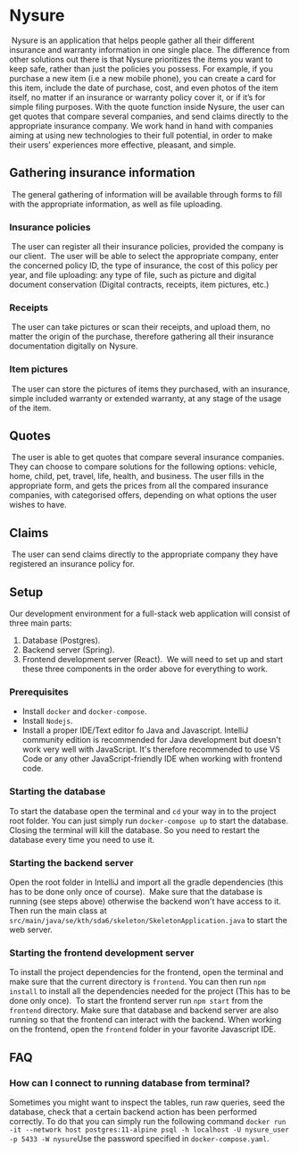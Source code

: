 # Nysure
​
Nysure is an application that helps people gather all their different insurance and warranty information in one single place. The difference from other solutions out there is that Nysure prioritizes the items you want to keep safe, rather than just the policies you possess. For example, if you purchase a new item (i.e a new mobile phone), you can create a card for this item, include the date of purchase, cost, and even photos of the item itself, no matter if an insurance or warranty policy cover it, or if it’s for simple filing purposes. With the quote function inside Nysure, the user can get quotes that compare several companies, and send claims directly to the appropriate insurance company.​
We work hand in hand with companies aiming at using new technologies to their full potential, in order to make their users’ experiences more effective, pleasant, and simple.
​
## Gathering insurance information
​
The general gathering of information will be available through forms to fill with the appropriate information, as well as file uploading.
​
### Insurance policies
​
The user can register all their insurance policies, provided the company is our client.
​
The user will be able to select the appropriate company, enter the concerned policy ID, the type of insurance, the cost of this policy per year, and file uploading: any type of file, such as picture and digital document conservation (Digital contracts, receipts, item pictures, etc.)
​
### Receipts
​
The user can take pictures or scan their receipts, and upload them, no matter the origin of the purchase, therefore gathering all their insurance documentation digitally on Nysure.
​
### Item pictures
​
The user can store the pictures of items they purchased, with an insurance, simple included warranty or extended warranty, at any stage of the usage of the item.
​
## Quotes
​
The user is able to get quotes that compare several insurance companies.
​
They can choose to compare solutions for the following options: vehicle, home, child, pet, travel, life, health, and business.
​
The user fills in the appropriate form, and gets the prices from all the compared insurance companies, with categorised offers, depending on what options the user wishes to have.
​
## Claims
​
The user can send claims directly to the appropriate company they have registered an insurance policy for.
​
​
## Setup
Our development environment for a full-stack web application will consist of three main parts:
​
1. Database (Postgres).
2. Backend server (Spring).
3. Frontend development server (React).
​
We will need to set up and start these three components in the order above for everything to work.
​
### Prerequisites
- Install `docker` and `docker-compose`.
- Install `Nodejs`.
- Install a proper IDE/Text editor fo Java and Javascript. IntelliJ community edition is recommended for Java development but doesn't work very well with JavaScript. It's therefore recommended to use VS Code or any other JavaScript-friendly IDE when working with frontend code.
​
### Starting the database
To start the database open the terminal and `cd` your way in to the project root folder. You can just simply run
`docker-compose up` to start the database. Closing the terminal will kill the database. So you need to restart the database every time you need to use it.
​
### Starting the backend server
Open the root folder in IntelliJ and import all the gradle dependencies (this has to be done only once of course).
​
Make sure that the database is running (see steps above) otherwise the backend won't have access to it. Then run the main class at `src/main/java/se/kth/sda6/skeleton/SkeletonApplication.java` to start the web server.
​
### Starting the frontend development server
To install the project dependencies for the frontend, open the terminal and make sure that the current directory is `frontend`. You can then run `npm install` to install all the dependencies needed for the project (This has to be done only once).
​
To start the frontend server run `npm start` from the `frontend` directory. Make sure that database and backend server are also running so that the frontend can interact with the backend.
When working on the frontend, open the `frontend` folder in your favorite Javascript IDE.
​
## FAQ
### How can I connect to running database from terminal?
Sometimes you might want to inspect the tables, run raw queries, seed the database, check that a certain backend action has been performed correctly. To do that you can simply run the following command
​
 `docker run -it --network host postgres:11-alpine psql -h localhost -U nysure_user -p 5433 -W nysure`
​
 Use the password specified in `docker-compose.yaml`.